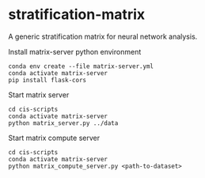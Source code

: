 # stratification-matrix
A generic stratification matrix for neural network analysis.

Install matrix-server python environment

```
conda env create --file matrix-server.yml
conda activate matrix-server
pip install flask-cors
```

Start matrix server
```
cd cis-scripts
conda activate matrix-server
python matrix_server.py ../data
```

Start matrix compute server
```
cd cis-scripts
conda activate matrix-server
python matrix_compute_server.py <path-to-dataset>
```
